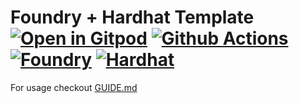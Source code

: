 # Foundry + Hardhat Template [![Open in Gitpod][gitpod-badge]][gitpod] [![Github Actions][gha-badge]][gha] [![Foundry][foundry-badge]][foundry] [![Hardhat][hardhat-badge]][hardhat]

[gitpod]: https://gitpod.io/#https://github.com/ahmedali8/trufin-auction-contracts
[gitpod-badge]: https://img.shields.io/badge/Gitpod-Open%20in%20Gitpod-FFB45B?logo=gitpod
[gha]: https://github.com/ahmedali8/trufin-auction-contracts/actions
[gha-badge]:
  https://github.com/ahmedali8/foundry-hardhat-template/actions/workflows/ci.yml/badge.svg
[hardhat]: https://hardhat.org/
[hardhat-badge]: https://img.shields.io/badge/Built%20with-Hardhat-FFDB1C.svg
[foundry]: https://getfoundry.sh/
[foundry-badge]: https://img.shields.io/badge/Built%20with-Foundry-FFDB1C.svg

For usage checkout [GUIDE.md](./GUIDE.md)
